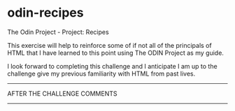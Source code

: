 # odin-recipes
The Odin Project -  Project: Recipes

This exercise will help to reinforce some of if not all of the principals of 
HTML that I have learned to this point using The ODIN Project as my guide. 

I look forward to completing this challenge and I anticipate I am up to the
challenge give my previous familiarity with HTML from past lives. 

----------------------------------------------------------------------------
AFTER THE CHALLENGE COMMENTS
____________________________________________________________________________


